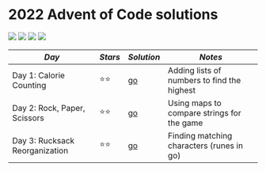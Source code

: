 # 2022 Advent of Code solutions

![](https://img.shields.io/badge/tests%20passed%20🐹-6/6-success)
![](https://img.shields.io/badge/day%20📅-2-blue)
![](https://img.shields.io/badge/stars%20⭐-4-yellow)
![](https://img.shields.io/badge/days%20completed-2-red)


|             *Day*              | *Stars* |  *Solution*  |                   *Notes*                   |
|--------------------------------|---------|--------------|---------------------------------------------|
| Day 1: Calorie Counting        |  ⭐⭐  | [go](day01/) | Adding lists of numbers to find the highest |
| Day 2: Rock, Paper, Scissors   |  ⭐⭐  | [go](day02/) | Using maps to compare strings for the game  |
| Day 3: Rucksack Reorganization |  ⭐⭐  | [go](day03/) | Finding matching characters (runes in go)   |

